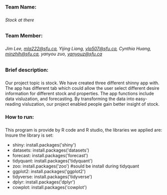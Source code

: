 ### Team Name: <h3> 
###### Stock at there <h6>
### Team Member: <h3> 
###### Jim Lee, mla222@sfu.ca, Yijing Liang, yla507@sfu.ca, Cynthia Huang, minzhih@sfu.ca, yanyou zuo, yanyouz@sfu.ca <h6>

### Brief description: <h3> 
Our project topic is stock. We have created three different shinny app with. The app has different tab which could allow the user select different desire information for different stock and properties. The app functions include data visluzation, and forecasting. By transforming the data into easy-reading visluzation, our project enabled people gain better insight of stock.

### How to run: <h3> 
This program is provide by R code and R studio, the libraries we applied are: 
Insure the library is set:
* shiny:  install.packages('shiny')
* datasets:  install.packages('datasets')
* forecast:  install.packages('forecast')
* tidyquant:  install.packages('tidyquant')
* zoo:  install.packages('zoo') #sould be install during tidyquant
* ggplot2:  install.packages('ggplot2')
* tidyverse:  install.packages('tidyverse')
* dplyr:  install.packages('dplyr')
* cowplot:  install.packages('cowplot')


